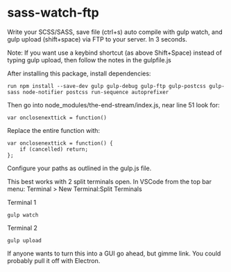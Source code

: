 # sass-watch-ftp

Write your SCSS/SASS, save file (ctrl+s) auto compile with gulp watch, and gulp upload (shift+space) via FTP to your server. In 3 seconds.

Note: If you want use a keybind shortcut (as above Shift+Space) instead of typing gulp upload, then follow the notes in the gulpfile.js

After installing this package, install dependencies:

	run npm install --save-dev gulp gulp-debug gulp-ftp gulp-postcss gulp-sass node-notifier postcss run-sequence autoprefixer

Then go into node_modules/the-end-stream/index.js, near line 51 look for:

	var onclosenexttick = function()
  
Replace the entire function with:

	var onclosenexttick = function() {
		if (cancelled) return;
	};

Configure your paths as outlined in the gulp.js file.

This best works with 2 split terminals open. In VSCode from the top bar menu: Terminal > New Terminal:Split Terminals

Terminal 1

	gulp watch
Terminal 2

	gulp upload

If anyone wants to turn this into a GUI go ahead, but gimme link. You could probably pull it off with Electron.
